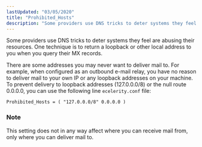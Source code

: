 ```yaml
---
lastUpdated: "03/05/2020"
title: "Prohibited_Hosts"
description: "Some providers use DNS tricks to deter systems they feel are abusing their resources One technique is to return a loopback or other local address to you when you query their MX records There are some addresses you may never want to deliver mail to For example when configured as..."
---
```


Some providers use DNS tricks to deter systems they feel are abusing their resources. One technique is to return a loopback or other local address to you when you query their MX records.

There are some addresses you may never want to deliver mail to. For example, when configured as an outbound e-mail relay, you have no reason to deliver mail to your own IP or any loopback addresses on your machine. To prevent delivery to loopback addresses (127.0.0.0/8) or the null route 0.0.0.0, you can use the following line `ecelerity.conf` file:

`Prohibited_Hosts = ( "127.0.0.0/8" 0.0.0.0 )`
### Note

This setting does not in any way affect where you can receive mail from, only where you can deliver mail to.
